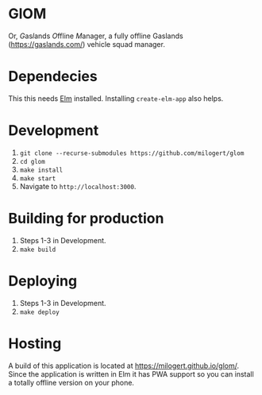 # GlOM

Or, *G*as*l*ands *O*ffline *M*anager, a fully offline Gaslands (https://gaslands.com/) vehicle squad manager.

# Dependecies

This this needs [Elm](http://elm-lang.org/) installed. Installing `create-elm-app` also helps.

# Development

1. `git clone --recurse-submodules https://github.com/milogert/glom`
2. `cd glom`
3. `make install`
4. `make start`
4. Navigate to `http://localhost:3000`.

# Building for production

1. Steps 1-3 in Development.
2. `make build`

# Deploying

1. Steps 1-3 in Development.
2. `make deploy`

# Hosting

A build of this application is located at https://milogert.github.io/glom/. Since the application is written in Elm it has PWA support so you can install a totally offline version on your phone.
